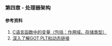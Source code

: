<link rel="stylesheet" href="../extra/ideal-image-slider.css">
<link rel="stylesheet" href="../extra/ideal-default-theme.css">
<script src="../extra/ideal-image-slider.js"></script>
<script src="../extra/ideal-iis-bullet-nav.js"></script>
<script>
let gitbook = gitbook || [];
gitbook.push(function() {
    let slider = new IdealImageSlider.Slider('.IdealImageSlider');
    slider.addBulletNav();
});
</script>

### 第四章 - 处理器架构

#### 参考资料
1. [C语言函数中的变量（包括：作用域、存储类型）](https://blog.csdn.net/qq_38410730/article/details/80197299)
1. [深入了解GOT,PLT和动态链接](https://www.cnblogs.com/pannengzhi/p/2018-04-09-about-got-plt.html)
